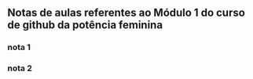 ## Notas de aulas referentes ao Módulo 1 do curso de github da potência feminina


### nota 1

### nota 2
